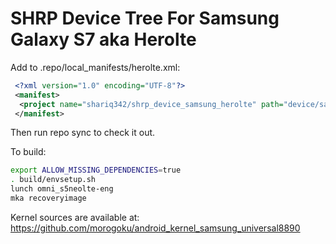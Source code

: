 # SHRP Device Tree For Samsung Galaxy S7 aka Herolte

Add to .repo/local_manifests/herolte.xml:

```xml
 <?xml version="1.0" encoding="UTF-8"?>
 <manifest>
  <project name="shariq342/shrp_device_samsung_herolte" path="device/samsung/herolte" remote="github" revision="android-9.0" />
 </manifest>
```

Then run repo sync to check it out.

To build:

```sh
export ALLOW_MISSING_DEPENDENCIES=true
. build/envsetup.sh
lunch omni_s5neolte-eng
mka recoveryimage
```

Kernel sources are available at: https://github.com/morogoku/android_kernel_samsung_universal8890
